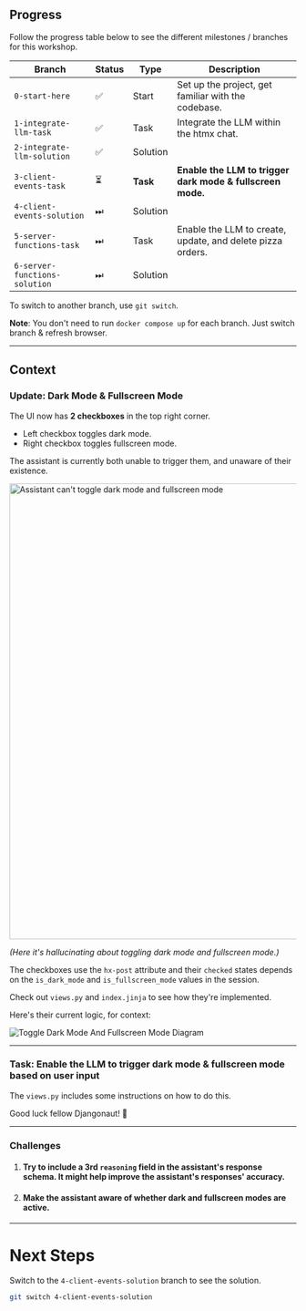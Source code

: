 ## Progress

Follow the progress table below to see the different milestones / branches for this workshop.

| Branch                      | Status | Type     | Description                                                |
|-----------------------------|--------|----------|------------------------------------------------------------|
| `0-start-here`              | ✅      | Start    | Set up the project, get familiar with the codebase.        |
| `1-integrate-llm-task`      | ✅      | Task     | Integrate the LLM within the htmx chat.                    |
| `2-integrate-llm-solution`  | ✅      | Solution |                                                            |
| `3-client-events-task`      | ⏳      | **Task** | **Enable the LLM to trigger dark mode & fullscreen mode.** |
| `4-client-events-solution`  | ⏭      | Solution |                                                            |
| `5-server-functions-task`     | ⏭      | Task     | Enable the LLM to create, update, and delete pizza orders. |
| `6-server-functions-solution` | ⏭      | Solution |                                                            |

To switch to another branch, use `git switch`.

**Note**: You don't need to run `docker compose up` for each branch. Just switch branch & refresh browser.

---

## Context

### Update: Dark Mode & Fullscreen Mode

The UI now has **2 checkboxes** in the top right corner.

- Left checkbox toggles dark mode.
- Right checkbox toggles fullscreen mode.

The assistant is currently both unable to trigger them, and unaware of their existence.

<img src="https://cdn.jsdelivr.net/gh/scriptogre/functional-chatbots-assets@main/3-client-events-task/assistant_cant_toggle_dark_fullscreen_modes.gif" alt="Assistant can't toggle dark mode and fullscreen mode" width="800"/>

_(Here it's hallucinating about toggling dark mode and fullscreen mode.)_

The checkboxes use the `hx-post` attribute and their `checked` states depends on the `is_dark_mode` and `is_fullscreen_mode` values in the session. 

Check out `views.py` and `index.jinja` to see how they're implemented.

Here's their current logic, for context:

![Toggle Dark Mode And Fullscreen Mode Diagram](https://cdn.jsdelivr.net/gh/scriptogre/functional-chatbots-assets@main/3-client-events-task/toggle_dark_fullscreen_modes_diagram.webp)

---

### Task: Enable the LLM to trigger dark mode & fullscreen mode based on user input

The `views.py` includes some instructions on how to do this.

Good luck fellow Djangonaut! 🚀

---

### **Challenges**

1. #### Try to include a 3rd `reasoning` field in the assistant's response schema. It might help improve the assistant's responses' accuracy.
2. #### Make the assistant aware of whether dark and fullscreen modes are active.
---

# Next Steps

Switch to the `4-client-events-solution` branch to see the solution.
```bash
git switch 4-client-events-solution
```